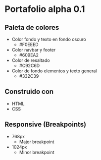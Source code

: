 # Portafolio alpha 0.1

## Paleta de colores

- Color fondo y texto en fondo oscuro 
  - #F0EEED
- Color navbar y footer
  - #609EA2
- Color de resaltado
  - #C92C6D
- Color de fondo elementos y texto general
  - #332C39

## Construido con

- HTML
- CSS

## Responsive (Breakpoints)
- 768px
  - Major breakpoint
- 1024px
  - Minor breakpoint   

